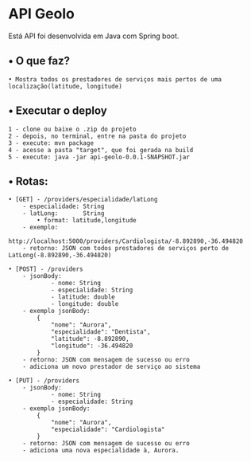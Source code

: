 # API Geolo

Está API foi desenvolvida em Java com Spring boot.

## • O que faz?
    • Mostra todos os prestadores de serviços mais pertos de uma localização(latitude, longitude)

## • Executar o deploy
    1 - clone ou baixe o .zip do projeto
    2 - depois, no terminal, entre na pasta do projeto
    3 - execute: mvn package 
    4 - acesse a pasta "target", que foi gerada na build
    5 - execute: java -jar api-geolo-0.0.1-SNAPSHOT.jar

## • Rotas:

    • [GET] - /providers/especialidade/latLong
        - especialidade: String
        - latLong:       String
            • format: latitude,longitude
        - exemplo:
            http://localhost:5000/providers/Cardiologista/-8.892890,-36.494820
        - retorno: JSON com todos prestadores de serviços perto de LatLong(-8.892890,-36.494820)

    • [POST] - /providers
        - jsonBody: 
                - nome: String
                - especialidade: String
                - latitude: double
                - longitude: double
        - exemplo jsonBody:
            {
                "nome": "Aurora",
                "especialidade": "Dentista",
                "latitude": -8.892890,
                "longitude": -36.494820
            }
        - retorno: JSON com mensagem de sucesso ou erro
        - adiciona um novo prestador de serviço ao sistema

    • [PUT] - /providers
        - jsonBody:
                - nome: String
                - especialidade: String
        - exemplo jsonBody:
            {
                "nome": "Aurora",
                "especialidade": "Cardiologista"
            }
        - retorno: JSON com mensagem de sucesso ou erro
        - adiciona uma nova especialidade à, Aurora.
